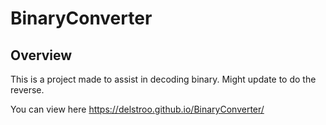 # BinaryConverter

## Overview
This is a project made to assist in decoding binary. Might update to do the reverse.

You can view here https://delstroo.github.io/BinaryConverter/
